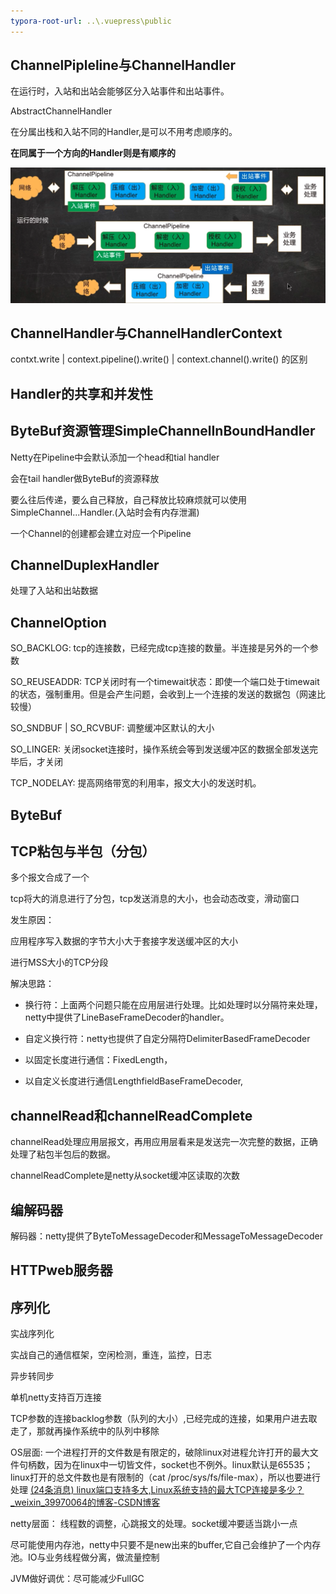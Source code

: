 ```yaml
---
typora-root-url: ..\.vuepress\public
---
```




## ChannelPipleline与ChannelHandler

在运行时，入站和出站会能够区分入站事件和出站事件。

AbstractChannelHandler 

在分属出栈和入站不同的Handler,是可以不用考虑顺序的。



**在同属于一个方向的Handler则是有顺序的**



![image-20220523043133088](/images/netty/image-20220523043133088.png)





## ChannelHandler与ChannelHandlerContext

contxt.write | context.pipeline().write() | context.channel().write() 的区别

## Handler的共享和并发性

## ByteBuf资源管理SimpleChannelInBoundHandler

Netty在Pipeline中会默认添加一个head和tial handler

会在tail handler做ByteBuf的资源释放

要么往后传递，要么自己释放，自己释放比较麻烦就可以使用SimpleChannel...Handler.(入站时会有内存泄漏)

一个Channel的创建都会建立对应一个Pipeline

## ChannelDuplexHandler

处理了入站和出站数据

## ChannelOption

SO_BACKLOG: tcp的连接数，已经完成tcp连接的数量。半连接是另外的一个参数

SO_REUSEADDR: TCP关闭时有一个timewait状态：即使一个端口处于timewait的状态，强制重用。但是会产生问题，会收到上一个连接的发送的数据包（网速比较慢）

SO_SNDBUF | SO_RCVBUF: 调整缓冲区默认的大小

SO_LINGER: 关闭socket连接时，操作系统会等到发送缓冲区的数据全部发送完毕后，才关闭

TCP_NODELAY: 提高网络带宽的利用率，报文大小的发送时机。

## ByteBuf

## TCP粘包与半包（分包）

多个报文合成了一个

tcp将大的消息进行了分包，tcp发送消息的大小，也会动态改变，滑动窗口

发生原因：

应用程序写入数据的字节大小大于套接字发送缓冲区的大小

进行MSS大小的TCP分段

解决思路：



- 换行符：上面两个问题只能在应用层进行处理。比如处理时以分隔符来处理，netty中提供了LineBaseFrameDecoder的handler。

- 自定义换行符：netty也提供了自定分隔符DelimiterBasedFrameDecoder

- 以固定长度进行通信：FixedLength，
- 以自定义长度进行通信LengthfieldBaseFrameDecoder,

## channelRead和channelReadComplete

channelRead处理应用层报文，再用应用层看来是发送完一次完整的数据，正确处理了粘包半包后的数据。

channelReadComplete是netty从socket缓冲区读取的次数

## 编解码器

解码器：netty提供了ByteToMessageDecoder和MessageToMessageDecoder



## HTTPweb服务器

## 序列化

实战序列化

实战自己的通信框架，空闲检测，重连，监控，日志

异步转同步



单机netty支持百万连接

TCP参数的连接backlog参数（队列的大小）,已经完成的连接，如果用户进去取走了，那就再操作系统中的队列中移除

OS层面: 一个进程打开的文件数是有限定的，破除linux对进程允许打开的最大文件句柄数，因为在linux中一切皆文件，socket也不例外。linux默认是65535；linux打开的总文件数也是有限制的（cat /proc/sys/fs/file-max），所以也要进行处理 [(24条消息) linux端口支持多大,Linux系统支持的最大TCP连接是多少？_weixin_39970064的博客-CSDN博客](https://blog.csdn.net/weixin_39970064/article/details/116629782)

netty层面： 线程数的调整，心跳报文的处理。socket缓冲要适当跳小一点

尽可能使用内存池，netty中只要不是new出来的buffer,它自己会维护了一个内存池。IO与业务线程做分离，做流量控制

JVM做好调优：尽可能减少FullGC